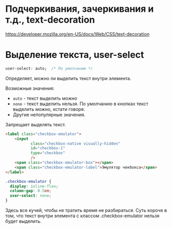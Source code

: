 # Подчеркивания, зачеркивания и т.д., text-decoration

https://developer.mozilla.org/en-US/docs/Web/CSS/text-decoration





# Выделение текста, user-select

```css
user-select: auto;  /* По умолчанию */
```

Определяет, можно ли выделить текст внутри элемента.

Возможные значения:

* `auto` - текст выделить можно
* `none` - текст выделить нельзя. По умолчанию в кнопках текст выделить можно, кстати говоря.
* Другие непопулярные значения.



Запрещает выделять текст.

```html
<label class="checkbox-emulator">
    <input
           class="checkbox-native visually-hidden"
           id="checkbox-1"
           type="checkbox"
           />
    <span class="checkbox-emulator-box"></span>
    <span class="checkbox-emulator-label">Эмулятор чекбокса</span>
</label>
```

```css
.checkbox-emulator {
  display: inline-flex;
  column-gap: 0.5em;
  user-select: none;
}
```

Здесь все кучей, чтобы не тратить время не разбираться. Суть короче в том, что текст внутри элемента с классом .checkbox-emulator нельзя будет выделить.